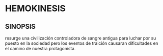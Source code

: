 # HEMOKINESIS

## SINOPSIS

resurge una civilización controladora de sangre antigua para luchar por su puesto en la sociedad pero los eventos de traición causaran dificultades en el camino de nuestra protagonista.


